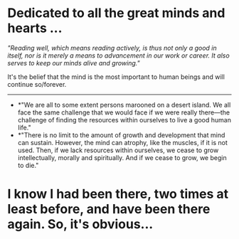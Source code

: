 # Dedicated to all the great minds and hearts ...

*"Reading well, which means reading actively, is thus not only a good in itself, nor is it merely a means to advancement in our work or career. It also serves to keep our minds alive and growing."*

It's the belief that the mind is the most important to human beings and will continue so/forever.

***************************************
* *"We are all to some extent persons marooned on a desert island. We all face the same challenge that we would face if we were really there—the challenge of finding the resources within ourselves to live a good human life."
* *"There is no limit to the amount of growth and development that mind can sustain. However, the mind can atrophy, like the muscles, if it is not used. Then, if we lack resources within ourselves, we cease to grow intellectually, morally and spiritually. And if we cease to grow, we begin to die."
# I know I had been there, two times at least before, and have been there again. So, it's obvious...
